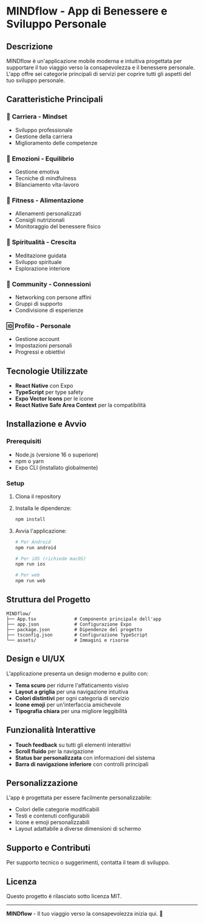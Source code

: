 # MINDflow - App di Benessere e Sviluppo Personale

## Descrizione
MINDflow è un'applicazione mobile moderna e intuitiva progettata per supportare il tuo viaggio verso la consapevolezza e il benessere personale. L'app offre sei categorie principali di servizi per coprire tutti gli aspetti del tuo sviluppo personale.

## Caratteristiche Principali

### 🧠 **Carriera - Mindset**
- Sviluppo professionale
- Gestione della carriera
- Miglioramento delle competenze

### 💖 **Emozioni - Equilibrio**
- Gestione emotiva
- Tecniche di mindfulness
- Bilanciamento vita-lavoro

### 💪 **Fitness - Alimentazione**
- Allenamenti personalizzati
- Consigli nutrizionali
- Monitoraggio del benessere fisico

### 🔮 **Spiritualità - Crescita**
- Meditazione guidata
- Sviluppo spirituale
- Esplorazione interiore

### 🤗 **Community - Connessioni**
- Networking con persone affini
- Gruppi di supporto
- Condivisione di esperienze

### 🆔 **Profilo - Personale**
- Gestione account
- Impostazioni personali
- Progressi e obiettivi

## Tecnologie Utilizzate
- **React Native** con Expo
- **TypeScript** per type safety
- **Expo Vector Icons** per le icone
- **React Native Safe Area Context** per la compatibilità

## Installazione e Avvio

### Prerequisiti
- Node.js (versione 16 o superiore)
- npm o yarn
- Expo CLI (installato globalmente)

### Setup
1. Clona il repository
2. Installa le dipendenze:
   ```bash
   npm install
   ```

3. Avvia l'applicazione:
   ```bash
   # Per Android
   npm run android
   
   # Per iOS (richiede macOS)
   npm run ios
   
   # Per web
   npm run web
   ```

## Struttura del Progetto
```
MINDflow/
├── App.tsx              # Componente principale dell'app
├── app.json             # Configurazione Expo
├── package.json         # Dipendenze del progetto
├── tsconfig.json        # Configurazione TypeScript
└── assets/              # Immagini e risorse
```

## Design e UI/UX
L'applicazione presenta un design moderno e pulito con:
- **Tema scuro** per ridurre l'affaticamento visivo
- **Layout a griglia** per una navigazione intuitiva
- **Colori distintivi** per ogni categoria di servizio
- **Icone emoji** per un'interfaccia amichevole
- **Tipografia chiara** per una migliore leggibilità

## Funzionalità Interattive
- **Touch feedback** su tutti gli elementi interattivi
- **Scroll fluido** per la navigazione
- **Status bar personalizzata** con informazioni del sistema
- **Barra di navigazione inferiore** con controlli principali

## Personalizzazione
L'app è progettata per essere facilmente personalizzabile:
- Colori delle categorie modificabili
- Testi e contenuti configurabili
- Icone e emoji personalizzabili
- Layout adattabile a diverse dimensioni di schermo

## Supporto e Contributi
Per supporto tecnico o suggerimenti, contatta il team di sviluppo.

## Licenza
Questo progetto è rilasciato sotto licenza MIT.

---

**MINDflow** - Il tuo viaggio verso la consapevolezza inizia qui. 🌟